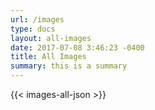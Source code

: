 ```yaml
---
url: /images
type: docs
layout: all-images
date: 2017-07-08 3:46:23 -0400
title: All Images
summary: this is a summary
---
```


{{< images-all-json >}}
